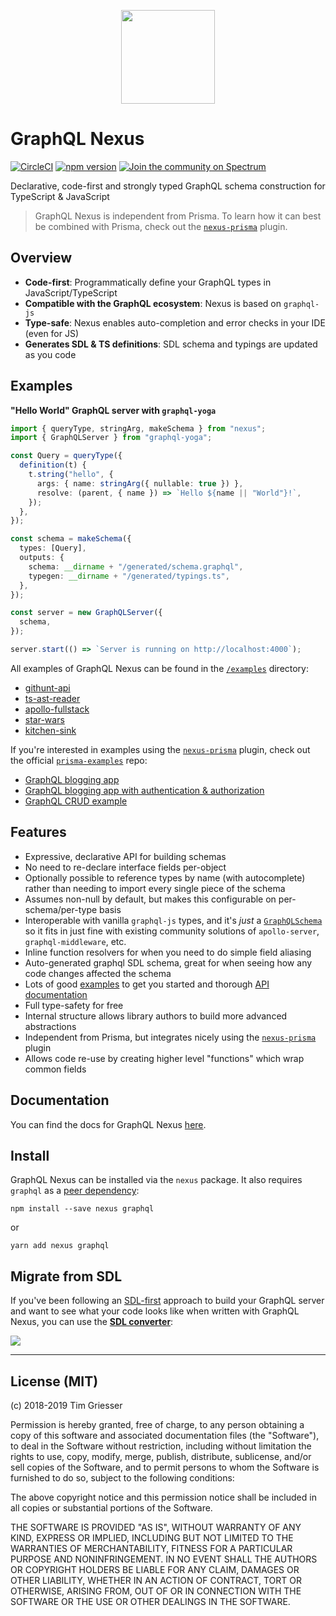 <p align="center"><a href="https://nexus.js.org"><img src="https://i.imgur.com/Y5BgDGl.png" width="150" /><a></p>

# GraphQL Nexus

[![CircleCI](https://img.shields.io/circleci/build/github/prisma-labs/nexus)](https://circleci.com/gh/prisma/nexus)
[![npm version](https://badge.fury.io/js/nexus.svg)](https://badge.fury.io/js/nexus)
[![Join the community on Spectrum](https://withspectrum.github.io/badge/badge.svg)](https://spectrum.chat/nexus)

Declarative, code-first and strongly typed GraphQL schema construction for TypeScript & JavaScript

> GraphQL Nexus is independent from Prisma. To learn how it can best be combined with Prisma, check out the [`nexus-prisma`](https://github.com/prisma/nexus-prisma) plugin.

## Overview

- **Code-first**: Programmatically define your GraphQL types in JavaScript/TypeScript
- **Compatible with the GraphQL ecosystem**: Nexus is based on `graphql-js`
- **Type-safe**: Nexus enables auto-completion and error checks in your IDE (even for JS)
- **Generates SDL & TS definitions**: SDL schema and typings are updated as you code

## Examples

**"Hello World" GraphQL server with `graphql-yoga`**

```ts
import { queryType, stringArg, makeSchema } from "nexus";
import { GraphQLServer } from "graphql-yoga";

const Query = queryType({
  definition(t) {
    t.string("hello", {
      args: { name: stringArg({ nullable: true }) },
      resolve: (parent, { name }) => `Hello ${name || "World"}!`,
    });
  },
});

const schema = makeSchema({
  types: [Query],
  outputs: {
    schema: __dirname + "/generated/schema.graphql",
    typegen: __dirname + "/generated/typings.ts",
  },
});

const server = new GraphQLServer({
  schema,
});

server.start(() => `Server is running on http://localhost:4000`);
```

All examples of GraphQL Nexus can be found in the [`/examples`](./examples) directory:

- [githunt-api](./examples/githunt-api)
- [ts-ast-reader](./examples/ts-ast-reader)
- [apollo-fullstack](./examples/apollo-fullstack)
- [star-wars](./examples/star-wars)
- [kitchen-sink](./examples/kitchen-sink)

If you're interested in examples using the [`nexus-prisma`](https://github.com/prisma/nexus-prisma) plugin, check out the official [`prisma-examples`](https://github.com/prisma/prisma-examples/) repo:

- [GraphQL blogging app](https://github.com/prisma/prisma-examples/tree/master/typescript/graphql)
- [GraphQL blogging app with authentication & authorization](https://github.com/prisma/prisma-examples/tree/master/typescript/graphql-auth)
- [GraphQL CRUD example](https://github.com/prisma/prisma-examples/tree/master/typescript/graphql-crud)

## Features

- Expressive, declarative API for building schemas
- No need to re-declare interface fields per-object
- Optionally possible to reference types by name (with autocomplete) rather than needing to import every single piece of the schema
- Assumes non-null by default, but makes this configurable on per-schema/per-type basis
- Interoperable with vanilla `graphql-js` types, and it's _just_ a [`GraphQLSchema`](https://graphql.org/graphql-js/type/#graphqlschema) so it fits in just fine with existing community solutions of `apollo-server`, `graphql-middleware`, etc.
- Inline function resolvers for when you need to do simple field aliasing
- Auto-generated graphql SDL schema, great for when seeing how any code changes affected the schema
- Lots of good [examples](https://github.com/prisma/nexus/tree/develop/examples) to get you started and thorough [API documentation](https://nexus.js.org/docs/api-core-concepts)
- Full type-safety for free
- Internal structure allows library authors to build more advanced abstractions
- Independent from Prisma, but integrates nicely using the [`nexus-prisma`](https://github.com/prisma/nexus-prisma) plugin
- Allows code re-use by creating higher level "functions" which wrap common fields

## Documentation

You can find the docs for GraphQL Nexus [here](https://nexus.js.org).

## Install

GraphQL Nexus can be installed via the `nexus` package. It also requires `graphql` as a [peer dependency](https://nodejs.org/en/blog/npm/peer-dependencies/):

```
npm install --save nexus graphql
```

or

```
yarn add nexus graphql
```

## Migrate from SDL

If you've been following an [SDL-first](https://www.prisma.io/blog/the-problems-of-schema-first-graphql-development-x1mn4cb0tyl3/) approach to build your GraphQL server and want to see what your code looks like when written with GraphQL Nexus, you can use the [**SDL converter**](https://nexus.js.org/converter):

![](https://imgur.com/AbkFWNO.png)

---

## License (MIT)

(c) 2018-2019 Tim Griesser

Permission is hereby granted, free of charge, to any person obtaining a copy of this software and associated documentation files (the "Software"), to deal in the Software without restriction, including without limitation the rights to use, copy, modify, merge, publish, distribute, sublicense, and/or sell copies of the Software, and to permit persons to whom the Software is furnished to do so, subject to the following conditions:

The above copyright notice and this permission notice shall be included in all copies or substantial portions of the Software.

THE SOFTWARE IS PROVIDED "AS IS", WITHOUT WARRANTY OF ANY KIND, EXPRESS OR IMPLIED, INCLUDING BUT NOT LIMITED TO THE WARRANTIES OF MERCHANTABILITY, FITNESS FOR A PARTICULAR PURPOSE AND NONINFRINGEMENT. IN NO EVENT SHALL THE AUTHORS OR COPYRIGHT HOLDERS BE LIABLE FOR ANY CLAIM, DAMAGES OR OTHER LIABILITY, WHETHER IN AN ACTION OF CONTRACT, TORT OR OTHERWISE, ARISING FROM, OUT OF OR IN CONNECTION WITH THE SOFTWARE OR THE USE OR OTHER DEALINGS IN THE SOFTWARE.
